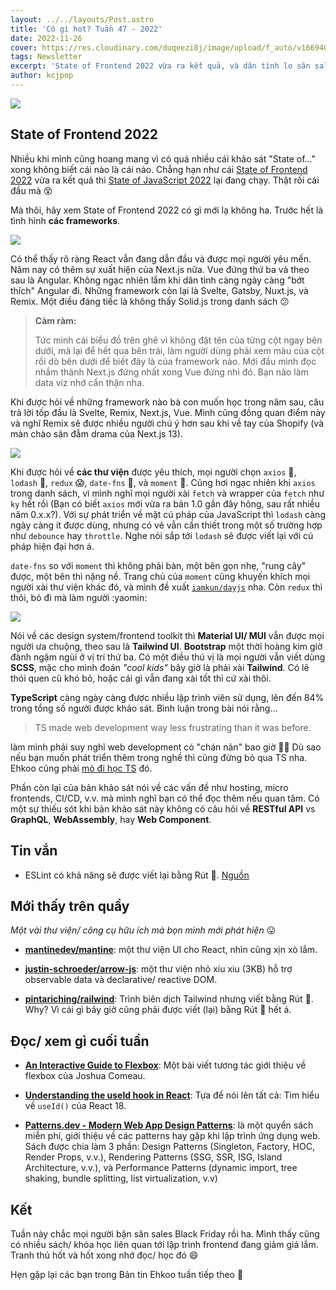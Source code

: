 ```yaml
---
layout: ../../layouts/Post.astro
title: 'Có gì hot? Tuần 47 - 2022'
date: 2022-11-26
cover: https://res.cloudinary.com/duqeezi8j/image/upload/f_auto/v1669409911/ehkoo/newsletters/w47-2022.png
tags: Newsletter
excerpt: 'State of Frontend 2022 vừa ra kết quả, và dân tình lo săn sales Black Friday hết rồi T_T'
author: kcjpop
---
```


![](https://res.cloudinary.com/duqeezi8j/image/upload/f_auto/v1669409911/ehkoo/newsletters/w47-2022.png)

## State of Frontend 2022

Nhiều khi mình cũng hoang mang vì có quá nhiều cái khảo sát "State of…" xong không biết cái nào là cái nào. Chẳng hạn như cái [State of Frontend 2022](https://tsh.io/state-of-frontend/#report) vừa ra kết quả thì [State of JavaScript 2022](https://stateofjs.com/en-us/) lại đang chạy. Thật rối cái đầu mà 😵

Mà thôi, hãy xem State of Frontend 2022 có gì mới lạ không ha. Trước hết là tình hình **các frameworks**.

![](https://res.cloudinary.com/duqeezi8j/image/upload/f_auto/v1669379562/state-of-frontend-2022-frameworks_eklgbv.png)

Có thể thấy rõ ràng React vẫn đang dẫn đầu và được mọi người yêu mến. Năm nay có thêm sự xuất hiện của Next.js nữa. Vue đứng thứ ba và theo sau là Angular. Không ngạc nhiên lắm khi dân tình càng ngày càng "bớt thích" Angular đi. Những framework còn lại là Svelte, Gatsby, Nuxt.js, và Remix. Một điều đáng tiếc là không thấy Solid.js trong danh sách 😕

> **Càm ràm:**
>
> Tức mình cái biểu đồ trên ghê vì không đặt tên của từng cột ngay bên dưới, mà lại để hết qua bên trái, làm người dùng phải xem màu của cột rồi dò bên dưới để biết đây là của framework nào. Mới đầu mình đọc nhầm thành Next.js đứng nhất xong Vue đứng nhì đó. Bạn nào làm data viz nhớ cẩn thận nha.

Khi được hỏi về những framework nào bà con muốn học trong năm sau, câu trả lời tốp đầu là Svelte, Remix, Next.js, Vue. Mình cũng đồng quan điểm này và nghĩ Remix sẽ được nhiều người chú ý hơn sau khi về tay của Shopify (và màn chào sân đẫm drama của Next.js 13).

![](https://res.cloudinary.com/duqeezi8j/image/upload/f_auto/v1669380325/state-of-frontend-2022-libraries_hlm1n0.png)

Khi được hỏi về **các thư viện** được yêu thích, mọi người chọn `axios` 🤔, `lodash` 🤗, `redux` 😱, `date-fns` 🥰, và `moment` 🫣. Cũng hơi ngạc nhiên khi `axios` trong danh sách, vì mình nghĩ mọi người xài `fetch` và wrapper của `fetch` như `ky` hết rồi (Bạn có biết `axios` mới vừa ra bản 1.0 gần đây hông, sau rất nhiều năm 0.x.x?). Với sự phát triển về mặt cú pháp của JavaScript thì `lodash` càng ngày càng ít được dùng, nhưng có vẻ vẫn cần thiết trong một số trường hợp như `debounce` hay `throttle`. Nghe nói sắp tới `lodash` sẽ được viết lại với cú pháp hiện đại hơn á.

`date-fns` so với `moment` thì không phải bàn, một bên gọn nhẹ, "rung cây" được, một bên thì nặng nề. Trang chủ của `moment` cũng khuyến khích mọi người xài thư viện khác đó, và mình đề xuất [`iamkun/dayjs`](https://github.com/iamkun/dayjs) nha. Còn `redux` thì thôi, bỏ đi mà làm người :yaomin:

![](https://res.cloudinary.com/duqeezi8j/image/upload/f_auto/v1669380825/state-of-frontend-2022-ds_ki38lb.png)

Nói về các design system/frontend toolkit thì **Material UI/ MUI** vẫn được mọi người ưa chuộng, theo sau là **Tailwind UI**. **Bootstrap** một thời hoàng kim giờ đành ngậm ngùi ở vị trí thứ ba. Có một điều thú vị là mọi người vẫn viết dùng **SCSS**, mặc cho mình đoán _"cool kids"_ bây giờ là phải xài **Tailwind**. Có lẽ thói quen cũ khó bỏ, hoặc cái gì vẫn đang xài tốt thì cứ xài thôi.

**TypeScript** càng ngày càng được nhiều lập trình viên sử dụng, lên đến 84% trong tổng số người được khảo sát. Bình luận trong bài nói rằng…

> TS made web development way less frustrating than it was before.

làm mình phải suy nghĩ web development có "chán nản" bao giờ 🤷‍♂️ Dù sao nếu bạn muốn phát triển thêm trong nghề thì cũng đừng bỏ qua TS nha. Ehkoo cũng phải [mò đi học TS](https://ehkoo.com/bai-viet/learn-typescript-together-basics) đó.

Phần còn lại của bản khảo sát nói về các vấn đề như hosting, micro frontends, CI/CD, v.v. mà mình nghĩ bạn có thể đọc thêm nếu quan tâm. Có một sự thiếu sót khi bản khảo sát này không có câu hỏi về **RESTful API** vs **GraphQL**, **WebAssembly**, hay **Web Component**.

## Tin vắn

- ESLint có khả năng sẽ được viết lại bằng Rút 🦀. [Nguồn](https://github.com/eslint/eslint/discussions/16557)

## Mới thấy trên quầy

_Một vài thư viện/ công cụ hữu ích mà bọn mình mới phát hiện_ 😛

- [**mantinedev/mantine**](https://github.com/mantinedev/mantine): một thư viện UI cho React, nhìn cũng xịn xò lắm.

- [**justin-schroeder/arrow-js**](https://github.com/justin-schroeder/arrow-js): một thư viện nhỏ xíu xiu (3KB) hỗ trợ observable data và declarative/ reactive DOM.

- [**pintariching/railwind**](https://github.com/pintariching/railwind): Trình biên dịch Tailwind nhưng viết bằng Rút 🦀. Why? Vì cái gì bây giờ cũng phải được viết (lại) bằng Rút 🦀 hết á.

## Đọc/ xem gì cuối tuần

- [**An Interactive Guide to Flexbox**](https://www.joshwcomeau.com/css/interactive-guide-to-flexbox/): Một bài viết tương tác giới thiệu về flexbox của Joshua Comeau.

- [**Understanding the useId hook in React**](https://blog.openreplay.com/understanding-the-useid-hook-in-react/): Tựa đề nói lên tất cả: Tìm hiểu về `useId()` của React 18.

- [**Patterns.dev - Modern Web App Design Patterns**](https://www.patterns.dev/): là một quyển sách miễn phí, giới thiệu về các patterns hay gặp khi lập trình ứng dụng web. Sách được chia làm 3 phần: Design Patterns (Singleton, Factory, HOC, Render Props, v.v.), Rendering Patterns (SSG, SSR, ISG, Island Architecture, v.v.), và Performance Patterns (dynamic import, tree shaking, bundle splitting, list virtualization, v.v)

## Kết

Tuần này chắc mọi người bận săn sales Black Friday rồi ha. Mình thấy cũng có nhiều sách/ khóa học liên quan tới lập trình frontend đang giảm giá lắm. Tranh thủ hốt và hốt xong nhớ đọc/ học đó 😄

Hẹn gặp lại các bạn trong Bản tin Ehkoo tuần tiếp theo 👋
